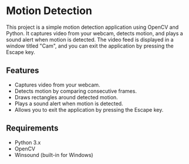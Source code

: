 # Motion Detection

This project is a simple motion detection application using OpenCV and Python. It captures video from your webcam, detects motion, and plays a sound alert when motion is detected. The video feed is displayed in a window titled "Cam", and you can exit the application by pressing the Escape key.

## Features

- Captures video from your webcam.
- Detects motion by comparing consecutive frames.
- Draws rectangles around detected motion.
- Plays a sound alert when motion is detected.
- Allows you to exit the application by pressing the Escape key.

## Requirements

- Python 3.x
- OpenCV
- Winsound (built-in for Windows)
